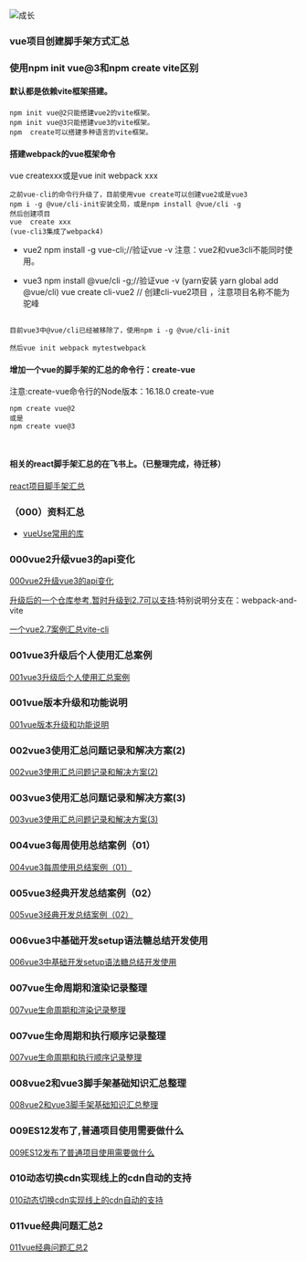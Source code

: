 ![成长](/images/home.png)



  

### vue项目创建脚手架方式汇总
### 使用npm init vue@3和npm create vite区别
#### 默认都是依赖vite框架搭建。
~~~
npm init vue@2只能搭建vue2的vite框架。
npm init vue@3只能搭建vue3的vite框架。
npm  create可以搭建多种语言的vite框架。
~~~

#### 搭建webpack的vue框架命令
vue createxxx或是vue init webpack xxx
~~~
之前vue-cli的命令行升级了，目前使用vue create可以创建vue2或是vue3
npm i -g @vue/cli-init安装全局，或是npm install @vue/cli -g
然后创建项目
vue  create xxx
(vue-cli3集成了webpack4)
~~~

- vue2
npm install -g vue-cli;//验证vue -v
注意：vue2和vue3cli不能同时使用。



- vue3
npm install @vue/cli -g;//验证vue -v
(yarn安装 yarn global add @vue/cli)
vue create cli-vue2  // 创建cli-vue2项目  ，注意项目名称不能为驼峰
~~~

目前vue3中@vue/cli已经被移除了，使用npm i -g @vue/cli-init

然后vue init webpack mytestwebpack
~~~


#### 增加一个vue的脚手架的汇总的命令行：create-vue
注意:create-vue命令行的Node版本：16.18.0
create-vue
~~~
npm create vue@2
或是
npm create vue@3



~~~

#### 相关的react脚手架汇总的在飞书上。（已整理完成，待迁移）
[react项目脚手架汇总](https://hrll1lipzw.feishu.cn/docx/HBeQdpXYNo6AMWxas6ecHbKBnzc)


### （000）资料汇总
- [vueUse常用的库](https://vueuse.org/)


### 000vue2升级vue3的api变化
[000vue2升级vue3的api变化](/en/08vue常见问题和学习记录/000vue2%E5%8D%87%E7%BA%A7vue3%E7%9A%84api%E5%8F%98%E5%8C%96)

[升级后的一个仓库参考,暂时升级到2.7可以支持](https://gitee.com/zkwq/h5-appDebug-Platform.git):特别说明分支在：webpack-and-vite

[一个vue2.7案例汇总vite-cli](https://gitee.com/classic-case-project/vue2.7-vite-cli.git)

### 001vue3升级后个人使用汇总案例
[001vue3升级后个人使用汇总案例](/en/08vue常见问题和学习记录/001vue3%E5%8D%87%E7%BA%A7%E5%90%8E%E4%B8%AA%E4%BA%BA%E4%BD%BF%E7%94%A8%E6%B1%87%E6%80%BB%E6%A1%88%E4%BE%8B)

### 001vue版本升级和功能说明
[001vue版本升级和功能说明](/en/08vue常见问题和学习记录/001vue%E7%89%88%E6%9C%AC%E5%8D%87%E7%BA%A7%E5%92%8C%E5%8A%9F%E8%83%BD%E8%AF%B4%E6%98%8E)

### 002vue3使用汇总问题记录和解决方案(2)
[002vue3使用汇总问题记录和解决方案(2)](./08vue常见问题和学习记录/002vue3%E4%BD%BF%E7%94%A8%E6%B1%87%E6%80%BB%E9%97%AE%E9%A2%98%E8%AE%B0%E5%BD%95%E5%92%8C%E8%A7%A3%E5%86%B3%E6%96%B9%E6%A1%882)

### 003vue3使用汇总问题记录和解决方案(3)
[003vue3使用汇总问题记录和解决方案(3)](./08vue常见问题和学习记录/003vue3%E4%BD%BF%E7%94%A8%E6%B1%87%E6%80%BB%E9%97%AE%E9%A2%98%E8%AE%B0%E5%BD%95%E5%92%8C%E8%A7%A3%E5%86%B3%E6%96%B9%E6%A1%883)




### 004vue3每周使用总结案例（01）
[004vue3每周使用总结案例（01）](./08vue常见问题和学习记录/004vue3%E6%AF%8F%E5%91%A8%E4%BD%BF%E7%94%A8%E6%80%BB%E7%BB%93%E6%A1%88%E4%BE%8B1)


### 005vue3经典开发总结案例（02）
[005vue3经典开发总结案例（02）](./08vue常见问题和学习记录/005vue3%E7%BB%8F%E5%85%B8%E5%BC%80%E5%8F%91%E6%80%BB%E7%BB%93%E6%A1%88%E4%BE%8B2)


### 006vue3中基础开发setup语法糖总结开发使用
[006vue3中基础开发setup语法糖总结开发使用](/en/08vue常见问题和学习记录/006vue3%E4%B8%AD%E5%9F%BA%E7%A1%80%E5%BC%80%E5%8F%91setup%E8%AF%AD%E6%B3%95%E7%B3%96%E6%80%BB%E7%BB%93%E5%BC%80%E5%8F%91%E4%BD%BF%E7%94%A8)

### 007vue生命周期和渲染记录整理
[007vue生命周期和渲染记录整理](/en/08vue常见问题和学习记录/007vue%E7%94%9F%E5%91%BD%E5%91%A8%E6%9C%9F%E5%92%8C%E6%89%A7%E8%A1%8C%E9%A1%BA%E5%BA%8F%E8%AE%B0%E5%BD%95%E6%95%B4%E7%90%86)


### 007vue生命周期和执行顺序记录整理
[007vue生命周期和执行顺序记录整理](/en/08vue常见问题和学习记录/007vue%E7%94%9F%E5%91%BD%E5%91%A8%E6%9C%9F%E5%92%8C%E6%B8%B2%E6%9F%93%E8%AE%B0%E5%BD%95%E6%95%B4%E7%90%86)

### 008vue2和vue3脚手架基础知识汇总整理
[008vue2和vue3脚手架基础知识汇总整理](/en/08vue常见问题和学习记录/008vue2%E5%92%8Cvue3%E8%84%9A%E6%89%8B%E6%9E%B6%E5%9F%BA%E7%A1%80%E7%9F%A5%E8%AF%86%E6%B1%87%E6%80%BB%E6%95%B4%E7%90%86)


### 009ES12发布了,普通项目使用需要做什么
[009ES12发布了普通项目使用需要做什么](/en/08vue常见问题和学习记录/009es12%E5%8F%91%E5%B8%83%E6%99%AE%E9%80%9A%E9%A1%B9%E7%9B%AE%E4%BD%BF%E7%94%A8%E9%9C%80%E8%A6%81%E5%81%9A%E4%BB%80%E4%B9%88)


### 010动态切换cdn实现线上的cdn自动的支持
[010动态切换cdn实现线上的cdn自动的支持](/en/08vue常见问题和学习记录/010动态切换cdn实现线上的cdn自动的支持)

### 011vue经典问题汇总2
[011vue经典问题汇总2](/en/08vue常见问题和学习记录/011vue经典问题汇总2)


